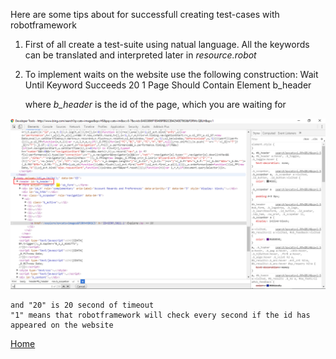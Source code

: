 Here are some tips about for successfull creating test-cases with robotframework

1. First of all create a test-suite using natual language. All the keywords can be translated and interpreted later in _resource.robot_
2. To implement waits on the website use the following construction:
        Wait Until Keyword Succeeds   20    1   Page Should Contain Element   b_header

    where _b_header_ is the id of the page, which you are waiting for

![Id can be found by using developer tools in Chrome or Firefox](/images/devtools-id.png)

    and "20" is 20 second of timeout
    "1" means that robotframework will check every second if the id has appeared on the website

[Home](https://illuminatt.github.io)
